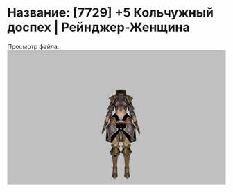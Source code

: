 # Название: [7729] +5 Кольчужный доспех | Рейнджер-Женщина

Просмотр файла:
![p030002.png](p030002.png)